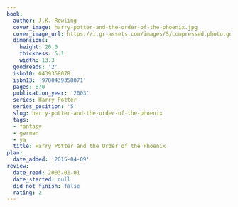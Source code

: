 ```yaml
---
book:
  author: J.K. Rowling
  cover_image: harry-potter-and-the-order-of-the-phoenix.jpg
  cover_image_url: https://i.gr-assets.com/images/S/compressed.photo.goodreads.com/books/1546910265l/2._SX98_.jpg
  dimensions:
    height: 20.0
    thickness: 5.1
    width: 13.3
  goodreads: '2'
  isbn10: 0439358078
  isbn13: '9780439358071'
  pages: 870
  publication_year: '2003'
  series: Harry Potter
  series_position: '5'
  slug: harry-potter-and-the-order-of-the-phoenix
  tags:
  - fantasy
  - german
  - ya
  title: Harry Potter and the Order of the Phoenix
plan:
  date_added: '2015-04-09'
review:
  date_read: 2003-01-01
  date_started: null
  did_not_finish: false
  rating: 2
---
```

